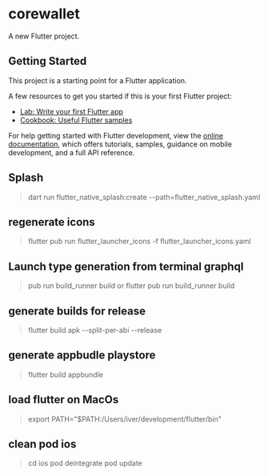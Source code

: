 # corewallet

A new Flutter project.

## Getting Started

This project is a starting point for a Flutter application.

A few resources to get you started if this is your first Flutter project:

- [Lab: Write your first Flutter app](https://docs.flutter.dev/get-started/codelab)
- [Cookbook: Useful Flutter samples](https://docs.flutter.dev/cookbook)

For help getting started with Flutter development, view the
[online documentation](https://docs.flutter.dev/), which offers tutorials,
samples, guidance on mobile development, and a full API reference.

## Splash
> dart run flutter_native_splash:create --path=flutter_native_splash.yaml

## regenerate icons
> flutter pub run flutter_launcher_icons -f flutter_launcher_icons.yaml

## Launch type generation from terminal graphql
> pub run build_runner build
or
> flutter pub run build_runner build

## generate builds for release
> flutter build apk --split-per-abi --release

## generate appbudle playstore
> flutter build appbundle

## load flutter on MacOs
> export PATH="$PATH:/Users/iver/development/flutter/bin"

## clean pod ios
> cd ios
> pod deintegrate
> pod update
